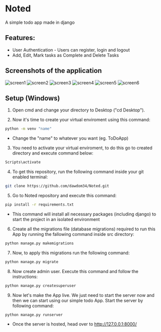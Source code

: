 # Noted
A simple todo app made in django

## Features:
- User Authentication - Users can register, login and logout
- Add, Edit, Mark tasks as Complete and Delete Tasks

## Screenshots of the application
![screen1](https://user-images.githubusercontent.com/79845962/185420072-68505552-6b76-4dfe-8946-81173b24d9aa.png)
![screen2](https://user-images.githubusercontent.com/79845962/185420077-de1f880c-afea-4007-a7e5-5263eb3b2a15.png)
![screen3](https://user-images.githubusercontent.com/79845962/185420082-b1dd1d19-93bd-4818-9924-405b73b39a27.png)
![screen4](https://user-images.githubusercontent.com/79845962/185420085-8cd9bb4a-ef90-4d5d-9e03-519ee8edea50.png)
![screen5](https://user-images.githubusercontent.com/79845962/185420089-a2088482-effc-4c1c-921e-2b78f834be3f.png)
![screen6](https://user-images.githubusercontent.com/79845962/185420092-899a096f-ed59-47b7-97bd-f0a1d690688e.png)

## Setup (Windows)
1. Open cmd and change your directory to Desktop ("cd Desktop").

2. Now it's time to create your virtual enviroment using this command:
```bash
python -m venv "name"
```
- Change the "name" to whatever you want (eg. ToDoApp)

3. You need to activate your virtual enviroment, to do this go to created directory and execute command below:
```bash
Scripts\activate
```
4. To get this repository, run the following command inside your git enabled terminal:
```bash
git clone https://github.com/dawdom34/Noted.git
```
 
5. Go to Noted repository and execute this command:
```bash
pip install -r requirements.txt
```
- This command will install all necessary packages (including django) to start the project in an isolated environment

6. Create all the migrations file (database migrations) required to run this App by running the fallowing command inside src directory:
```bash
python manage.py makemigrations
```

7. Now, to apply this migrations run the following command:
```bash
python manage.py migrate
```

8. Now create admin user. Execute this command and follow the instructions: 
```bash
python manage.py createsuperuser
```

9. Now let's make the App live. We just need to start the server now and then we can start using our simple todo App. Start the server by following command:
```bash
python manage.py runserver
```
- Once the server is hosted, head over to http://127.0.0.1:8000/
